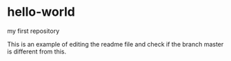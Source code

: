 # hello-world
my first repository

This is an example of editing the readme file and check if the branch master is different from this.
